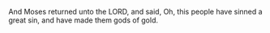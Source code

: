 And Moses returned unto the LORD, and said, Oh, this people have sinned a great sin, and have made them gods of gold.
